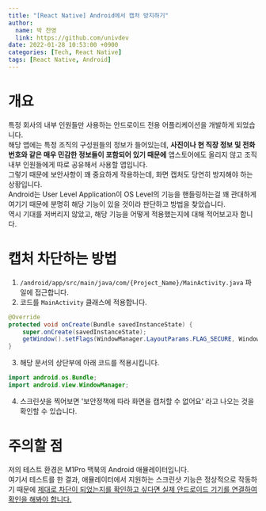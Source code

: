 ```yaml
---
title: "[React Native] Android에서 캡처 방지하기"
author:
  name: 박 찬영
  link: https://github.com/univdev
date: 2022-01-28 10:53:00 +0900
categories: [Tech, React Native]
tags: [React Native, Android]
---
```

# 개요
특정 회사의 내부 인원들만 사용하는 안드로이드 전용 어플리케이션을 개발하게 되었습니다.  
해당 앱에는 특정 조직의 구성원들의 정보가 들어있는데, **사진이나 현 직장 정보 및 전화번호와 같은 매우 민감한 정보들이 포함되어 있기 때문에** 앱스토어에도 올리지 않고 조직 내부 인원들에게 따로 공유해서 사용할 앱입니다.  
그렇기 때문에 보안사항이 꽤 중요하게 작용하는데, 화면 캡처도 당연히 방지해야 하는 상황입니다.  
Android는 User Level Application이 OS Level의 기능을 핸들링하는걸 꽤 관대하게 여기기 때문에 분명히 해당 기능이 있을 것이라 판단하고 방법을 찾았습니다.  
역시 기대를 저버리지 않았고, 해당 기능을 어떻게 적용했는지에 대해 적어보고자 합니다.
# 캡처 차단하는 방법
1. ```/android/app/src/main/java/com/{Project_Name}/MainActivity.java``` 파일에 접근합니다.
2. 코드를 ```MainActivity``` 클래스에 적용합니다.
  ```java
  @Override
  protected void onCreate(Bundle savedInstanceState) {
      super.onCreate(savedInstanceState);
      getWindow().setFlags(WindowManager.LayoutParams.FLAG_SECURE, WindowManager.LayoutParams.FLAG_SECURE);
  }
  ```
3. 해당 문서의 상단부에 아래 코드를 적용시킵니다.
  ```java
  import android.os.Bundle;
  import android.view.WindowManager;
  ```
4. 스크린샷을 찍어보면 '보안정책에 따라 화면을 캡처할 수 없어요' 라고 나오는 것을 확인할 수 있습니다.

# 주의할 점
저의 테스트 환경은 M1Pro 맥북의 Android 애뮬레이터입니다.  
여기서 테스트를 한 결과, 애뮬레이터에서 지원하는 스크린샷 기능은 정상적으로 작동하기 때문에 <u>제대로 차단이 되었는지를 확인하고 싶다면 실제 안드로이드 기기를 연결하여 확인을 해봐야 합니다.</u>
